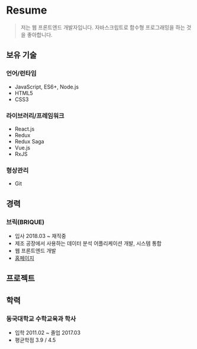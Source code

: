 # Resume

> 저는 웹 프론트엔드 개발자입니다. 자바스크립트로 함수형 프로그래밍을 하는 것을 좋아합니다.

## 보유 기술

### 언어/런타임

- JavaScript, ES6+, Node.js
- HTML5
- CSS3

### 라이브러리/프레임워크

- React.js
- Redux
- Redux Saga
- Vue.js
- RxJS

### 형상관리

- Git

## 경력

### 브릭(BRIQUE)

- 입사 2018.03 ~ 재직중
- 제조 공장에서 사용하는 데이터 분석 어플리케이션 개발, 시스템 통합
- 웹 프론트엔드 개발
- [홈페이지](http://www.brique.co.kr/main)

## 프로젝트

## 학력

### 동국대학교 수학교육과 학사

- 입학 2011.02 ~ 졸업 2017.03
- 평균학점 3.9 / 4.5
